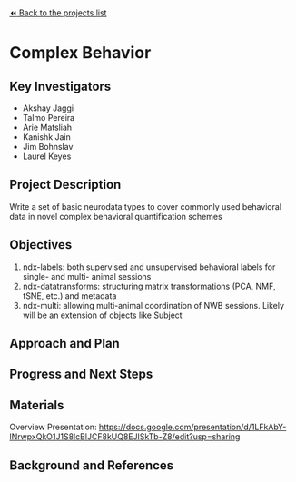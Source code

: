 [:rewind: Back to the projects list](../../README.md#ProjectsList)

<!-- For information on how to write GitHub .md files see https://guides.github.com/features/mastering-markdown/ -->

# Complex Behavior

## Key Investigators

- Akshay Jaggi
- Talmo Pereira
- Arie Matsliah
- Kanishk Jain
- Jim Bohnslav
- Laurel Keyes

## Project Description

Write a set of basic neurodata types to cover commonly used behavioral data in novel complex behavioral quantification schemes

## Objectives

1. ndx-labels: both supervised and unsupervised behavioral labels for single- and multi- animal sessions
2. ndx-datatransforms: structuring matrix transformations (PCA, NMF, tSNE, etc.) and metadata
3. ndx-multi: allowing multi-animal coordination of NWB sessions. Likely will be an extension of objects like Subject

## Approach and Plan

<!-- 1. Describe the steps of your planned approach to reach the objectives.-->
<!-- 1. ... -->
<!-- 1. ... -->

## Progress and Next Steps

<!--Populate this section as you are making progress before/during/after the hackathon-->
<!--Describe the progress you have made on the project,e.g., which objectives you have achieved and how.-->
<!--Describe the next steps you are planing to take to complete the project.-->

## Materials

Overview Presentation: https://docs.google.com/presentation/d/1LFkAbY-lNrwpxQkO1J1S8lcBlJCF8kUQ8EJlSkTb-Z8/edit?usp=sharing

## Background and References

<!--Use this space for information that may help people better understand your project, like links to papers, source code, or data ,e.g:-->
<!-- - Source code: https://github.com/YourUser/YourRepository -->
<!-- - Documentation: https://link.to.docs -->
<!-- - Test data: https://link.to.test.data -->
